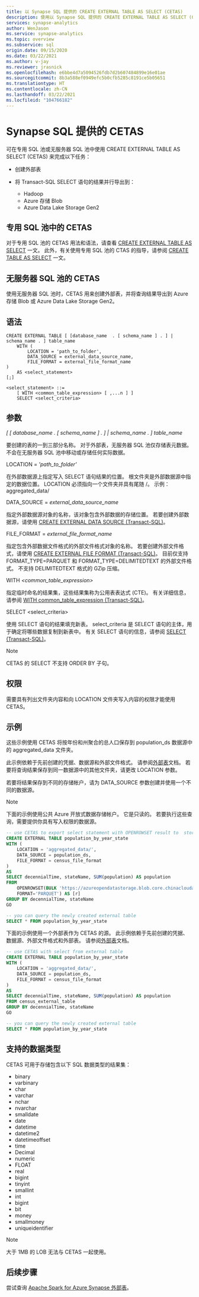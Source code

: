 ```yaml
---
title: 以 Synapse SQL 提供的 CREATE EXTERNAL TABLE AS SELECT (CETAS)
description: 使用以 Synapse SQL 提供的 CREATE EXTERNAL TABLE AS SELECT (CETAS)
services: synapse-analytics
author: WenJason
ms.service: synapse-analytics
ms.topic: overview
ms.subservice: sql
origin.date: 09/15/2020
ms.date: 03/22/2021
ms.author: v-jay
ms.reviewer: jrasnick
ms.openlocfilehash: e6bbe4d7a5094526fdb7d2b607484899e16e01ae
ms.sourcegitcommit: 8b3a588ef0949efc5b0cfb5285c8191ce5b05651
ms.translationtype: HT
ms.contentlocale: zh-CN
ms.lasthandoff: 03/22/2021
ms.locfileid: "104766182"
---
```

# <a name="cetas-with-synapse-sql"></a>Synapse SQL 提供的 CETAS

可在专用 SQL 池或无服务器 SQL 池中使用 CREATE EXTERNAL TABLE AS SELECT (CETAS) 来完成以下任务：  

- 创建外部表
- 将 Transact-SQL SELECT 语句的结果并行导出到：

  - Hadoop
  - Azure 存储 Blob
  - Azure Data Lake Storage Gen2

## <a name="cetas-in-dedicated-sql-pool"></a>专用 SQL 池中的 CETAS

对于专用 SQL 池的 CETAS 用法和语法，请查看 [CREATE EXTERNAL TABLE AS SELECT](https://docs.microsoft.com/sql/t-sql/statements/create-external-table-as-select-transact-sql?view=azure-sqldw-latest&preserve-view=true) 一文。 此外，有关使用专用 SQL 池的 CTAS 的指导，请参阅 [CREATE TABLE AS SELECT](https://docs.microsoft.com/sql/t-sql/statements/create-table-as-select-azure-sql-data-warehouse?view=azure-sqldw-latest&preserve-view=true) 一文。

## <a name="cetas-in-serverless-sql-pool"></a>无服务器 SQL 池的 CETAS

使用无服务器 SQL 池时，CETAS 用来创建外部表，并将查询结果导出到 Azure 存储 Blob 或 Azure Data Lake Storage Gen2。

## <a name="syntax"></a>语法

```syntaxsql
CREATE EXTERNAL TABLE [ [database_name  . [ schema_name ] . ] | schema_name . ] table_name
    WITH (
        LOCATION = 'path_to_folder',  
        DATA_SOURCE = external_data_source_name,  
        FILE_FORMAT = external_file_format_name  
)
    AS <select_statement>  
[;]

<select_statement> ::=  
    [ WITH <common_table_expression> [ ,...n ] ]  
    SELECT <select_criteria>
```

## <a name="arguments"></a>参数

*[ [ *database_name* . [ *schema_name* ] . ] | *schema_name* . ] *table_name**

要创建的表的一到三部分名称。 对于外部表，无服务器 SQL 池仅存储表元数据。 不会在无服务器 SQL 池中移动或存储任何实际数据。

LOCATION = *'path_to_folder'*

在外部数据源上指定写入 SELECT 语句结果的位置。 根文件夹是外部数据源中指定的数据位置。 LOCATION 必须指向一个文件夹并具有尾随 /。 示例：aggregated_data/

DATA_SOURCE = *external_data_source_name*

指定外部数据源对象的名称，该对象包含外部数据的存储位置。 若要创建外部数据源，请使用 [CREATE EXTERNAL DATA SOURCE (Transact-SQL)](develop-tables-external-tables.md#create-external-data-source)。

FILE_FORMAT = *external_file_format_name*

指定包含外部数据文件格式的外部文件格式对象的名称。 若要创建外部文件格式，请使用 [CREATE EXTERNAL FILE FORMAT (Transact-SQL)](develop-tables-external-tables.md#create-external-file-format)。 目前仅支持 FORMAT_TYPE=PARQUET 和 FORMAT_TYPE=DELIMITEDTEXT 的外部文件格式。 不支持 DELIMITEDTEXT 格式的 GZip 压缩。

WITH *<common_table_expression>*

指定临时命名的结果集，这些结果集称为公用表表达式 (CTE)。 有关详细信息，请参阅 [WITH common_table_expression (Transact-SQL)](https://docs.microsoft.com/sql/t-sql/queries/with-common-table-expression-transact-sql?view=azure-sqldw-latest&preserve-view=true)。

SELECT <select_criteria>

使用 SELECT 语句的结果填充新表。 select_criteria 是 SELECT 语句的主体，用于确定将哪些数据复制到新表中。 有关 SELECT 语句的信息，请参阅 [SELECT (Transact-SQL)](https://docs.microsoft.com/sql/t-sql/queries/select-transact-sql?view=azure-sqldw-latest&preserve-view=true)。

> [!NOTE]
> CETAS 的 SELECT 不支持 ORDER BY 子句。

## <a name="permissions"></a>权限

需要具有列出文件夹内容和向 LOCATION 文件夹写入内容的权限才能使用 CETAS。

## <a name="examples"></a>示例

这些示例使用 CETAS 将按年份和州聚合的总人口保存到 population_ds 数据源中的 aggregated_data 文件夹。

此示例依赖于先前创建的凭据、数据源和外部文件格式。 请参阅[外部表](develop-tables-external-tables.md)文档。 若要将查询结果保存到同一数据源中的其他文件夹，请更改 LOCATION 参数。 

若要将结果保存到不同的存储帐户，请为 DATA_SOURCE 参数创建并使用一个不同的数据源。

> [!NOTE]
> 下面的示例使用公共 Azure 开放式数据存储帐户。 它是只读的。 若要执行这些查询，需要提供你具有写入权限的数据源。

```sql
-- use CETAS to export select statement with OPENROWSET result to  storage
CREATE EXTERNAL TABLE population_by_year_state
WITH (
    LOCATION = 'aggregated_data/',
    DATA_SOURCE = population_ds,  
    FILE_FORMAT = census_file_format
)  
AS
SELECT decennialTime, stateName, SUM(population) AS population
FROM
    OPENROWSET(BULK 'https://azureopendatastorage.blob.core.chinacloudapi.cn/censusdatacontainer/release/us_population_county/year=*/*.parquet',
    FORMAT='PARQUET') AS [r]
GROUP BY decennialTime, stateName
GO

-- you can query the newly created external table
SELECT * FROM population_by_year_state
```

下面的示例使用一个外部表作为 CETAS 的源。 此示例依赖于先前创建的凭据、数据源、外部文件格式和外部表。 请参阅[外部表](develop-tables-external-tables.md)文档。

```sql
-- use CETAS with select from external table
CREATE EXTERNAL TABLE population_by_year_state
WITH (
    LOCATION = 'aggregated_data/',
    DATA_SOURCE = population_ds,  
    FILE_FORMAT = census_file_format
)  
AS
SELECT decennialTime, stateName, SUM(population) AS population
FROM census_external_table
GROUP BY decennialTime, stateName
GO

-- you can query the newly created external table
SELECT * FROM population_by_year_state
```

## <a name="supported-data-types"></a>支持的数据类型

CETAS 可用于存储包含以下 SQL 数据类型的结果集：

- binary
- varbinary
- char
- varchar
- nchar
- nvarchar
- smalldate
- date
- datetime
- datetime2
- datetimeoffset
- time
- Decimal
- numeric
- FLOAT
- real
- bigint
- tinyint
- smallint
- int
- bigint
- bit
- money
- smallmoney
- uniqueidentifier

> [!NOTE]
> 大于 1MB 的 LOB 无法与 CETAS 一起使用。

## <a name="next-steps"></a>后续步骤

尝试查询 [Apache Spark for Azure Synapse 外部表](develop-storage-files-spark-tables.md)。
